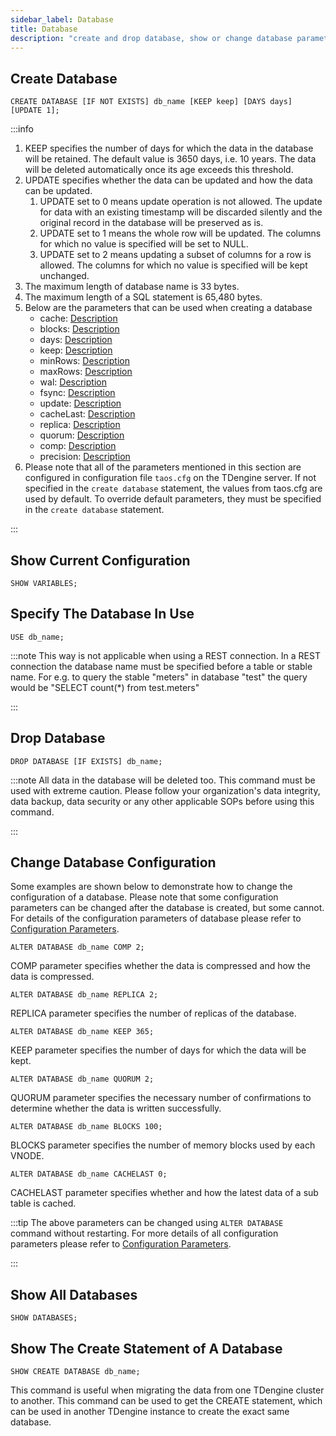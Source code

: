 ```yaml
---
sidebar_label: Database
title: Database
description: "create and drop database, show or change database parameters"
---
```


## Create Database

```
CREATE DATABASE [IF NOT EXISTS] db_name [KEEP keep] [DAYS days] [UPDATE 1];
```

:::info

1. KEEP specifies the number of days for which the data in the database will be retained. The default value is 3650 days, i.e. 10 years. The data will be deleted automatically once its age exceeds this threshold.
2. UPDATE specifies whether the data can be updated and how the data can be updated.
   1. UPDATE set to 0 means update operation is not allowed. The update for data with an existing timestamp will be discarded silently and the original record in the database will be preserved as is.
   2. UPDATE set to 1 means the whole row will be updated. The columns for which no value is specified will be set to NULL.
   3. UPDATE set to 2 means updating a subset of columns for a row is allowed. The columns for which no value is specified will be kept unchanged.
3. The maximum length of database name is 33 bytes.
4. The maximum length of a SQL statement is 65,480 bytes.
5. Below are the parameters that can be used when creating a database
   - cache: [Description](../../reference/config/#cache)
   - blocks: [Description](../../reference/config/#blocks)
   - days: [Description](../../reference/config/#days)
   - keep: [Description](../../reference/config/#keep)
   - minRows: [Description](../../reference/config/#minrows)
   - maxRows: [Description](../../reference/config/#maxrows)
   - wal: [Description](../../reference/config/#wallevel)
   - fsync: [Description](../../reference/config/#fsync)
   - update: [Description](../../reference/config/#update)
   - cacheLast: [Description](../../reference/config/#cachelast)
   - replica: [Description](../../reference/config/#replica)
   - quorum: [Description](../../reference/config/#quorum)
   - comp: [Description](../../reference/config/#comp)
   - precision: [Description](../../reference/config/#precision)
6. Please note that all of the parameters mentioned in this section are configured in configuration file `taos.cfg` on the TDengine server. If not specified in the `create database` statement, the values from taos.cfg are used by default. To override default parameters, they must be specified in the `create database` statement.
   
:::

## Show Current Configuration

```
SHOW VARIABLES;
```

## Specify The Database In Use

```
USE db_name;
```

:::note
This way is not applicable when using a REST connection. In a REST connection the database name must be specified before a table or stable name. For e.g. to query the stable "meters" in database "test" the query would be "SELECT count(*) from test.meters"

:::

## Drop Database

```
DROP DATABASE [IF EXISTS] db_name;
```

:::note
All data in the database will be deleted too. This command must be used with extreme caution. Please follow your organization's data integrity, data backup, data security or any other applicable SOPs before using this command.

:::

## Change Database Configuration

Some examples are shown below to demonstrate how to change the configuration of a database. Please note that some configuration parameters can be changed after the database is created, but some cannot. For details of the configuration parameters of database please refer to [Configuration Parameters](../../reference/config/).

```
ALTER DATABASE db_name COMP 2;
```

COMP parameter specifies whether the data is compressed and how the data is compressed.

```
ALTER DATABASE db_name REPLICA 2;
```

REPLICA parameter specifies the number of replicas of the database.

```
ALTER DATABASE db_name KEEP 365;
```

KEEP parameter specifies the number of days for which the data will be kept.

```
ALTER DATABASE db_name QUORUM 2;
```

QUORUM parameter specifies the necessary number of confirmations to determine whether the data is written successfully.

```
ALTER DATABASE db_name BLOCKS 100;
```

BLOCKS parameter specifies the number of memory blocks used by each VNODE.

```
ALTER DATABASE db_name CACHELAST 0;
```

CACHELAST parameter specifies whether and how the latest data of a sub table is cached.

:::tip
The above parameters can be changed using `ALTER DATABASE` command without restarting. For more details of all configuration parameters please refer to [Configuration Parameters](../../reference/config/).

:::

## Show All Databases

```
SHOW DATABASES;
```

## Show The Create Statement of A Database

```
SHOW CREATE DATABASE db_name;
```

This command is useful when migrating the data from one TDengine cluster to another. This command can be used to get the CREATE statement, which can be used in another TDengine instance to create the exact same database.
